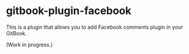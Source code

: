 # gitbook-plugin-facebook

This is a plugin that allows you to add Facebook comments plugin in your GitBook.

(Work in progress.)
